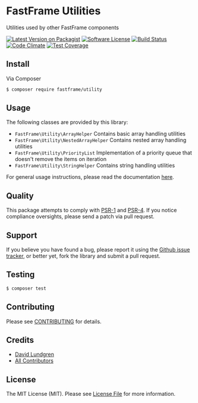 # FastFrame Utilities

Utilities used by other FastFrame components

[![Latest Version on Packagist](https://img.shields.io/packagist/v/fastframe/utility.svg?style=flat-square)](https://packagist.org/packages/fastframe/utility)
[![Software License](https://img.shields.io/badge/license-MIT-brightgreen.svg?style=flat-square)](LICENSE.md)
[![Build Status](https://img.shields.io/travis/fastframe/utility/master.svg?style=flat-square)](https://travis-ci.org/fastframe/utility)
[![Code Climate](https://codeclimate.com/github/fastframe/utility/badges/gpa.svg)](https://codeclimate.com/github/fastframe/utility)
[![Test Coverage](https://codeclimate.com/github/fastframe/utility/badges/coverage.svg)](https://codeclimate.com/github/fastframe/utility/coverage)

## Install

Via Composer
```sh
$ composer require fastframe/utility
```

## Usage

The following classes are provided by this library:

  * `FastFrame\Utility\ArrayHelper` Contains basic array handling utilities
  * `FastFrame\Utility\NestedArrayHelper` Contains nested array handling utilities
  * `FastFrame\Utility\PriorityList` Implementation of a priority queue that doesn't remove the items on iteration
  * `FastFrame\Utility\StringHelper` Contains string handling utilities

For general usage instructions, please read the documentation [here](./docs/index.md).

## Quality

This package attempts to comply with [PSR-1][] and [PSR-4][]. If
you notice compliance oversights, please send a patch via pull request.

## Support

If you believe you have found a bug, please report it using the [Github issue tracker](https://github.com/fastframe/utility/issues),
or better yet, fork the library and submit a pull request.

## Testing

```sh
$ composer test
```

## Contributing

Please see [CONTRIBUTING](CONTRIBUTING.md) for details.

## Credits

- [David Lundgren](https://github.com/dlundgren)
- [All Contributors](../../contributors)

## License
The MIT License (MIT). Please see [License File](LICENSE.md) for more information.

[PSR-1]: https://github.com/php-fig/fig-standards/blob/master/accepted/PSR-1-basic-coding-standard.md
[PSR-4]: https://github.com/php-fig/fig-standards/blob/master/accepted/PSR-4-autoloader.md